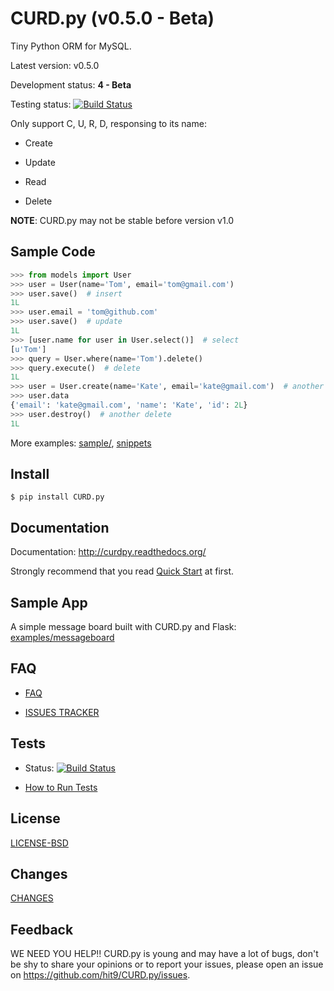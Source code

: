 CURD.py (v0.5.0 - Beta)
=======================

Tiny Python ORM for MySQL.

Latest version: v0.5.0

Development status: **4 - Beta**

Testing status: [![Build Status](https://travis-ci.org/hit9/CURD.py.png?branch=master)](https://travis-ci.org/hit9/CURD.py)

Only support C, U, R, D, responsing to its name:

- Create

- Update

- Read

- Delete

**NOTE**: CURD.py may not be stable before version v1.0

Sample Code
-----------

```python
>>> from models import User
>>> user = User(name='Tom', email='tom@gmail.com')
>>> user.save()  # insert
1L
>>> user.email = 'tom@github.com'
>>> user.save()  # update
1L
>>> [user.name for user in User.select()]  # select
[u'Tom']
>>> query = User.where(name='Tom').delete()
>>> query.execute()  # delete
1L
>>> user = User.create(name='Kate', email='kate@gmail.com')  # another insert
>>> user.data
{'email': 'kate@gmail.com', 'name': 'Kate', 'id': 2L}
>>> user.destroy()  # another delete
1L
```

More examples: [sample/](sample/), [snippets](snippets/)

Install
-------

    $ pip install CURD.py

Documentation
-------------

Documentation: http://curdpy.readthedocs.org/

Strongly recommend that you read [Quick Start](http://curdpy.readthedocs.org/en/latest/quickstart.html) at first.

Sample App
----------

A simple message board built with CURD.py and Flask: [examples/messageboard](examples/messageboard)

FAQ
---

- [FAQ](http://curdpy.readthedocs.org/en/latest/faq.html)

- [ISSUES TRACKER](https://github.com/hit9/CURD.py/issues)

Tests
-----

- Status: [![Build Status](https://travis-ci.org/hit9/CURD.py.png?branch=master)](https://travis-ci.org/hit9/CURD.py)

- [How to Run Tests](https://github.com/hit9/CURD.py/blob/dev/tests/README.rst)

License
-------

[LICENSE-BSD](https://github.com/hit9/CURD.py/blob/master/LICENSE-BSD)

Changes
-------

[CHANGES](CHANGES)

Feedback
--------

WE NEED YOU HELP!! CURD.py is young and may have a lot of bugs, don't be shy to
share your opinions or to report your issues, please open an issue on
https://github.com/hit9/CURD.py/issues.
